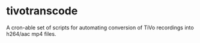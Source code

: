 tivotranscode
=============

A cron-able set of scripts for automating conversion of TiVo recordings into h264/aac mp4 files.
